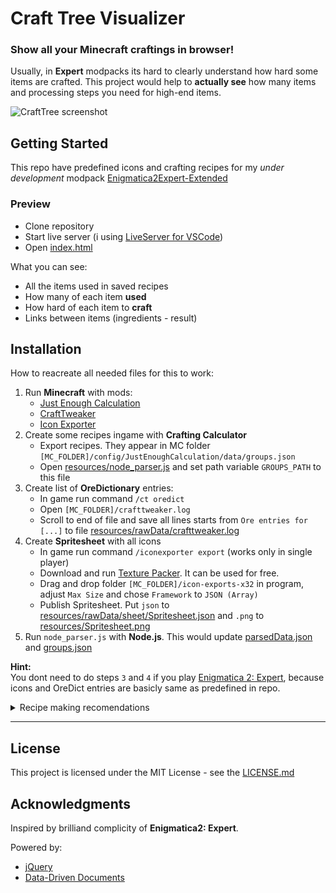 # Craft Tree Visualizer

### Show all your Minecraft craftings in browser!

Usually, in **Expert** modpacks its hard to clearly understand how hard some items are crafted. This project would help to **actually see** how many items and processing steps you need for high-end items.

![CraftTree screenshot](https://i.imgur.com/GeczJQ3.png)

## Getting Started

This repo have predefined icons and crafting recipes for my *under development* modpack [Enigmatica2Expert-Extended](https://github.com/Krutoy242/Enigmatica2Expert-Extended)

### Preview

- Clone repository
- Start live server (i using [LiveServer for VSCode](https://marketplace.visualstudio.com/items?itemName=ritwickdey.LiveServer))
- Open [index.html](index.html)

What you can see:
- All the items used in saved recipes
- How many of each item **used**
- How hard of each item to **craft**
- Links between items (ingredients - result)



## Installation

How to reacreate all needed files for this to work:

1. Run **Minecraft** with mods:
    * [Just Enough Calculation](https://www.curseforge.com/minecraft/mc-mods/just-enough-calculation)
    * [CraftTweaker](https://www.curseforge.com/minecraft/mc-mods/crafttweaker)
    * [Icon Exporter](https://www.curseforge.com/minecraft/mc-mods/iconexporter)
2. Create some recipes ingame with **Crafting Calculator**
    * Export recipes. They appear in MC folder `[MC_FOLDER]/config/JustEnoughCalculation/data/groups.json`
    * Open [resources/node_parser.js](resources/node_parser.js) and set path variable `GROUPS_PATH` to this file
3. Create list of **OreDictionary** entries:
    * In game run command `/ct oredict`
    * Open `[MC_FOLDER]/crafttweaker.log`
    * Scroll to end of file and save all lines starts from `Ore entries for [...]` to file [resources/rawData/crafttweaker.log](resources/rawData/crafttweaker.log)
4. Create **Spritesheet** with all icons
    * In game run command `/iconexporter export` (works only in single player)
    * Download and run [Texture Packer](https://www.codeandweb.com/texturepacker). It can be used for free.
    * Drag and drop folder `[MC_FOLDER]/icon-exports-x32` in program, adjust `Max Size` and chose `Framework` to `JSON (Array)`
    * Publish Spritesheet. Put `json` to [resources/rawData/sheet/Spritesheet.json](resources/rawData/sheet/Spritesheet.json) and `.png` to [resources/Spritesheet.png](resources/Spritesheet.png)
5. Run `node_parser.js` with **Node.js**. This would update [parsedData.json](resources/parsedData.json) and [groups.json](resources/groups.json)

**Hint:**  
You dont need to do steps `3` and `4` if you play [Enigmatica 2: Expert](https://www.curseforge.com/minecraft/modpacks/enigmatica2expert), because icons and OreDict entries are basicly same as predefined in repo.

<details>
<summary>Recipe making recomendations</summary><img src="" width=300>

* Use most **common** ingredients. For example better to craft pistons from copper plates  
      <img src="https://i.imgur.com/Cezj7Vo.png" width=300> 
* Add second+ variand of crafting, avaliable in **progression**. For example, wood planks should be processd in simpliest x6 machine instead of x2 table, metal plates should be made from 1 ingot, not 2  
  <img src="https://i.imgur.com/TAwwU24.png" width=300>
* Move press molds and other not actually comsumed items to **catalysts** section  
  <img src="https://i.imgur.com/lLBtFah.png" width=300>
* It would be cool if you add additional **catalysts** that actualy used in recipe. For example pedestals or energy for charged draconium  
  <img src="https://i.imgur.com/T2ykYBP.png" width=300>
* Use **Placeholders** when recipe require more slots than avaliable. TreeVisualizer will automatically replace all placeholders with its ingredients  
  <img src="https://i.imgur.com/TRafahV.png" width=300>
* Some recipes have no other inputs except time. Make Placeholder for **Ticks**. Also output can be chanced  
  <img src="https://i.imgur.com/dsI8jwA.png" width=300>

</details>

-----------

## License

This project is licensed under the MIT License - see the [LICENSE.md](LICENSE.md)

## Acknowledgments

Inspired by brilliand complicity of **Enigmatica2: Expert**.

Powered by:

* [jQuery](https://jquery.com/)
* [Data-Driven Documents](https://d3js.org/)